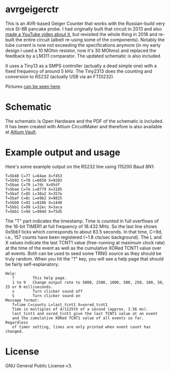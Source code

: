 # avrgeigerctr
This is an AVR-based Geiger Counter that works with the Russian-build very nice
SI-8B pancake probe. I had originally built that circuit in 2013 and also [made
a YouTube video about it](https://www.youtube.com/watch?v=VTvxW6B8epQ), but
revisited the whole thing in 2018 and re-built the entire circuit (albeit
re-using some of the components). Notably the tube current is now not exceeding the specifications
anymore (in my early design I used a 10 MOhm resistor, now it's 30 MOhms) and replaced the
feedback by a LM311 comparator. The updated schematic is also included.

It uses a Tiny13 as a SMPS controller (actually a dead simple one) with a fixed
frequency of around 5 kHz. The Tiny2313 does the counting and conversion to
RS232 (actually USB via an FTDI232).

Pictures [can be seen here](https://johndoe31415.github.io/avrgeigerctr/).

# Schematic
The schematic is Open Hardware and the PDF of the schematic is included. It has
been created with Altium CircuitMaker and therefore is also available at
[Altium Vault](https://workspace.circuitmaker.com/Projects/Details/johndoe31415/avrgeigerctr).

# Example output and usage
Here's some example output on the RS232 line using 115200 Baud 8N1:

```
T=5b48 C=77 L=64ae X=f453
T=5b92 C=78 L=6650 X=9203
T=5bae C=79 L=7dc X=95df
T=5bae C=7e L=8779 X=3185
T=5baf C=85 L=38a2 X=357e
T=5baf C=8c L=e9b2 X=9825
T=5bb0 C=92 L=818b X=1448
T=5bb1 C=99 L=32ec X=3aca
T=5bb1 C=9d L=984d X=f5d5
```

The "T" part indicates the timestamp. Time is counted in full overflows of the
16-bit TIMER1 at full frequency of 18.432 MHz. So the last line shows 0x5bb1
ticks which corresponds to about 83.5 seconds. In that time, C=9d, i.e., 157
counts have been registered (~1.8 cts/sec background). The L and X values
indicate the last TCNT1 value (free-running at maximum clock rate) at the time
of the event as well as the cumulative XORed TCNT1 value over all events.  Both
can be used to seed some TRNG source as they should be truly random. When you
hit the "?" key, you will see a help page that should be fairly self-explanatory:

```
Help:
   ?        This help page.
   1 to 9   Change output rate to 5000, 2500, 1000, 500, 250, 100, 50, 25 or 0 milliseconds.
   s        Turn clicker sound off
   S        Turn clicker sound on
Message format:
   T=time C=counts L=last_tcnt1 X=xored_tcnt1
   Time in multiples of 4/1125th of a second (approx. 3.56 ms).
   last_tcnt1 and xored_tcnt1 give the last TCNT1 value at an event
   and the cumulative XORed TCNT1 value of all events so far. Regardless
   of timer setting, lines are only printed when event count has changed.

```

# License
GNU General Public License v3.
